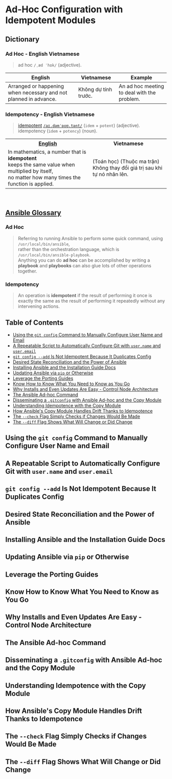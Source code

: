 # Ad-Hoc Configuration with Idempotent Modules

## Dictionary

### Ad Hoc - English Vietnamese

> ad hoc `/ˌæd ˈhɒk/` (adjective).

| English                                                          | Vietnamese           | Example                                     |
| ---------------------------------------------------------------- | -------------------- | ------------------------------------------- |
| Arranged or happening when necessary and not planned in advance. | Không dự tính trước. | An ad hoc meeting to deal with the problem. |

### Idempotency - English Vietnamese

> [idempotent](https://en.wiktionary.org/wiki/idempotent) [`/aɪ.dəmˈpoʊ.tənt/`](https://dictionary.cambridge.org/pronunciation/english/idempotent)
> (`idem` +‎ `potent`) (adjective).
> <br />idempotency (`idem` +‎ `potency`) (noun).

<table>
  <tr>
    <th><a href="https://www.vocabulary.com/dictionary/idempotent">English</a></th>
    <th>Vietnamese</th>
  </tr>
  <tr>
    <td>
      In mathematics, a number that is <b>idempotent</b><br />
      keeps the same value when multiplied by itself,<br />
      no matter how many times the function is applied.
    </td>
    <td>
      (Toán học) (Thuộc ma trận)<br />
      Không thay đổi giá trị sau khi tự nó nhân lên.
    </td>
  </tr>
</table>

<br />

## [Ansible Glossary](https://docs.ansible.com/ansible/latest/reference_appendices/glossary.html)

### Ad Hoc

> Referring to running Ansible to perform some quick command, using `/usr/local/bin/ansible`,
> <br />rather than the orchestration language, which is `/usr/local/bin/ansible-playbook`.
> <br />Anything you can do **ad hoc** can be accomplished by writing a **playbook**
> and **playbooks** can also glue lots of other operations together.

### Idempotency

> An operation is **idempotent** if
> the result of performing it once is exactly the same as
> the result of performing it repeatedly without any intervening actions.

## Table of Contents

<!-- START doctoc generated TOC please keep comment here to allow auto update -->
<!-- DON'T EDIT THIS SECTION, INSTEAD RE-RUN doctoc TO UPDATE -->

- [Using the `git config` Command to Manually Configure User Name and Email](#using-the-git-config-command-to-manually-configure-user-name-and-email)
- [A Repeatable Script to Automatically Configure Git with `user.name` and `user.email`](#a-repeatable-script-to-automatically-configure-git-with-username-and-useremail)
- [`git config --add` Is Not Idempotent Because It Duplicates Config](#git-config---add-is-not-idempotent-because-it-duplicates-config)
- [Desired State Reconciliation and the Power of Ansible](#desired-state-reconciliation-and-the-power-of-ansible)
- [Installing Ansible and the Installation Guide Docs](#installing-ansible-and-the-installation-guide-docs)
- [Updating Ansible via `pip` or Otherwise](#updating-ansible-via-pip-or-otherwise)
- [Leverage the Porting Guides](#leverage-the-porting-guides)
- [Know How to Know What You Need to Know as You Go](#know-how-to-know-what-you-need-to-know-as-you-go)
- [Why Installs and Even Updates Are Easy - Control Node Architecture](#why-installs-and-even-updates-are-easy---control-node-architecture)
- [The Ansible Ad-hoc Command](#the-ansible-ad-hoc-command)
- [Disseminating a `.gitconfig` with Ansible Ad-hoc and the Copy Module](#disseminating-a-gitconfig-with-ansible-ad-hoc-and-the-copy-module)
- [Understanding Idempotence with the Copy Module](#understanding-idempotence-with-the-copy-module)
- [How Ansible's Copy Module Handles Drift Thanks to Idempotence](#how-ansibles-copy-module-handles-drift-thanks-to-idempotence)
- [The `--check` Flag Simply Checks if Changes Would Be Made](#the---check-flag-simply-checks-if-changes-would-be-made)
- [The `--diff` Flag Shows What Will Change or Did Change](#the---diff-flag-shows-what-will-change-or-did-change)

<!-- END doctoc generated TOC please keep comment here to allow auto update -->

## Using the `git config` Command to Manually Configure User Name and Email

## A Repeatable Script to Automatically Configure Git with `user.name` and `user.email`

## `git config --add` Is Not Idempotent Because It Duplicates Config

## Desired State Reconciliation and the Power of Ansible

## Installing Ansible and the Installation Guide Docs

## Updating Ansible via `pip` or Otherwise

## Leverage the Porting Guides

## Know How to Know What You Need to Know as You Go

## Why Installs and Even Updates Are Easy - Control Node Architecture

## The Ansible Ad-hoc Command

## Disseminating a `.gitconfig` with Ansible Ad-hoc and the Copy Module

## Understanding Idempotence with the Copy Module

## How Ansible's Copy Module Handles Drift Thanks to Idempotence

## The `--check` Flag Simply Checks if Changes Would Be Made

## The `--diff` Flag Shows What Will Change or Did Change
